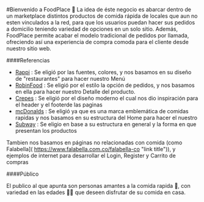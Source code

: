 #Bienvenido a  FoodPlace  👋
La idea de éste negocio es abarcar dentro de un marketplace  distintos productos  de comida rápida de locales que aun no esten vinculados a la red,  para que los usuarios puedan hacer sus pedidos a domicilio teniendo  variedad de opciones en un solo sitio.  Además, FoodPlace permite acabar el modelo tradicional de pedidos por llamada, ofreciendo así una experiencia de compra comoda para el cliente desde nuestro sitio web.

####Referencias

- [Rappi](https://www.rappi.com.co/restaurantes "link title") : Se eligió por las fuentes, colores, y  nos basamos en su diseño de "restaurantes" para hacer nuestro Menú
- [RobinFood](https://www.robinfood.com/pedir "link title") : Se eligió por el estilo la opción de pedidos, y nos basamos en ella para hacer nuestro Detalle del producto.
- [Crepes](https://crepesywaffles.com/  "link title") :   Se eligió por el diseño moderno el cual nos dio inspiración para el header y el footerde las  paginas 
- [mcDonalds]( https://www.mcdonalds.com.co/  "link title") : Se eligió ya que es una marca emblemática de comidas rapidas y nos basamos en  su estructura del Home para hacer el nuestro
- [Subway](  https://www.subway.com/es-CO  "link title") : Se eligio en base a su estructura en general y la forma en que presentan los productos

Tambien nos basamos en páginas no relacionadas con comida (como Falabella]( https://www.falabella.com.co/falabella-co  "link title")), y ejemplos de internet para desarrollar el Login, Register y Carrito de compras

####Público

El publico al que apunta son personas amantes a la comida rapida 🍔, con variedad en las edades  👵👶 que deseen disfrutar de su comida en casa.
